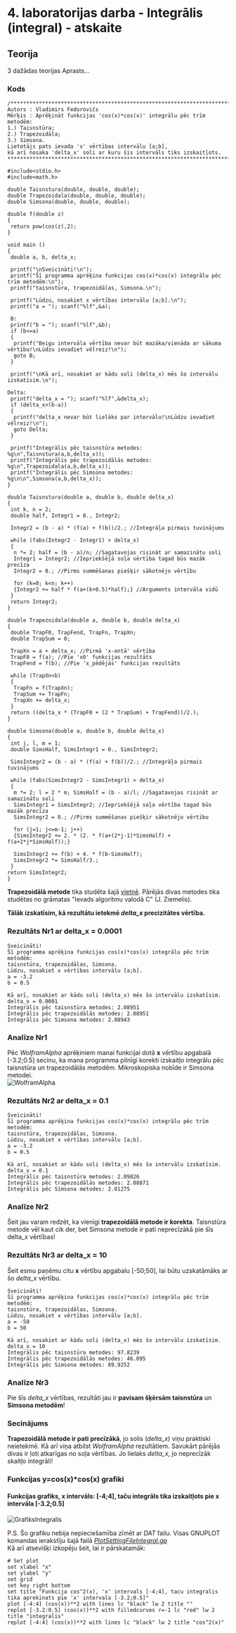 # 4. laboratorijas darba - Integrālis (integral) - atskaite
## Teorija
3 dažādas teorijas
Aprasts...


### Kods
```
/*************************************************************************
Autors : Vladimirs Fedorovičs
Mērķis : Aprēķināt funkcijas 'cos(x)*cos(x)' integrālu pēc trīm metodēm:
1.) Taisnstūra;
2.) Trapezoidāla;
3.) Simsona.
Lietotājs pats ievada 'x' vērtības intervālu [a;b], 
kā arī nosaka 'delta_x' soli ar kuru šis intervāls tiks izskaitļots.
*************************************************************************/

#include<stdio.h>
#include<math.h>

double Taisnstura(double, double, double);
double Trapezoidala(double, double, double);
double Simsona(double, double, double);

double f(double z)
{
 return pow(cos(z),2);
}

void main ()
{
 double a, b, delta_x;

 printf("\nSveicināti!\n");
 printf("Šī programma aprēķina funkcijas cos(x)*cos(x) integrālu pēc trīm metodēm:\n");
 printf("taisnstūra, trapezoidālas, Simsona.\n");

 printf("Lūdzu, nosakiet x vērtības intervālu [a;b].\n");
 printf("a = "); scanf("%lf",&a);

 B:
 printf("b = "); scanf("%lf",&b);
 if (b<=a)
 {
  printf("Beigu intervāla vērtība nevar būt mazāka/vienāda ar sākuma vērtību!\nLūdzu ievadiet vēlreiz!\n");
  goto B;
 }

 printf("\nKā arī, nosakiet ar kādu soli (delta_x) mēs šo intervālu izskatīsim.\n");

Delta:
 printf("delta_x = "); scanf("%lf",&delta_x);
 if (delta_x>(b-a))
 {
  printf("delta_x nevar būt lielāks par intervālu!\nLūdzu ievadiet vēlreiz!\n");
  goto Delta;
 }

 printf("Integrālis pēc taisnstūra metodes: %g\n",Taisnstura(a,b,delta_x));
 printf("Integrālis pēc trapezoidālās metodes: %g\n",Trapezoidala(a,b,delta_x));
 printf("Integrālis pēc Simsona metodes: %g\n\n",Simsona(a,b,delta_x));
}

double Taisnstura(double a, double b, double delta_x)
{
 int k, n = 2;
 double half, Integr1 = 0., Integr2;

 Integr2 = (b - a) * (f(a) + f(b))/2.; //Integrāļa pirmais tuvinājums

 while (fabs(Integr2 - Integr1) > delta_x)
 {
  n *= 2; half = (b - a)/n; //Sagatavojas risināt ar samazinātu soli
  Integr1 = Integr2; //Iepriekšējā soļa vērtība tagad būs mazāk precīza
  Integr2 = 0.; //Pirms summēšanas piešķir sākotnējo vērtību

  for (k=0; k<n; k++)
  {Integr2 += half * f(a+(k+0.5)*half);} //Arguments intervāla vidū
 }
 return Integr2;
}

double Trapezoidala(double a, double b, double delta_x)
{
 double TrapF0, TrapFend, TrapFn, TrapXn;
 double TrapSum = 0;

 TrapXn = a + delta_x; //Pirmā 'x-entā' vērtība
 TrapF0 = f(a); //Pie 'x0' funkcijas rezultāts
 TrapFend = f(b); //Pie 'x_pēdējās' funkcijas rezultāts

 while (TrapXn<b)
 {
  TrapFn = f(TrapXn);
  TrapSum += TrapFn;
  TrapXn += delta_x;
 }
 return ((delta_x * (TrapF0 + (2 * TrapSum) + TrapFend))/2.);
}

double Simsona(double a, double b, double delta_x)
{
 int j, l, m = 1;
 double SimsHalf, SimsIntegr1 = 0., SimsIntegr2;

 SimsIntegr2 = (b - a) * (f(a) + f(b))/2.; //Integrāļa pirmais tuvinājums

 while (fabs(SimsIntegr2 - SimsIntegr1) > delta_x)
 {
  m *= 2; l = 2 * m; SimsHalf = (b - a)/l; //Sagatavojas risināt ar samazinātu soli
  SimsIntegr1 = SimsIntegr2; //Iepriekšējā soļa vērtība tagad būs mazāk precīza
  SimsIntegr2 = 0.; //Pirms summēšanas piešķir sākotnējo vērtību

  for (j=1; j<=m-1; j++)
  {SimsIntegr2 += 2. * (2. * f(a+(2*j-1)*SimsHalf) + f(a+2*j*SimsHalf));}

  SimsIntegr2 += f(b) + 4. * f(b-SimsHalf);
  SimsIntegr2 *= SimsHalf/3.;
 }
return SimsIntegr2;
}
```
**Trapezoidālā metode** tika studēta šajā [vietnē](https://www.math24.net/trapezoidal-rule/). Pārējās divas metodes tika studētas no grāmatas "Ievads algoritmu valodā C" (J. Ziemelis).  

**Tālāk izskatīsim, kā rezultātu ietekmē *delta_x* precizitātes vērtība.**  

### Rezultāts Nr1 ar delta_x = 0.0001

```
Sveicināti!
Šī programma aprēķina funkcijas cos(x)*cos(x) integrālu pēc trīm metodēm:
taisnstūra, trapezoidālas, Simsona.
Lūdzu, nosakiet x vērtības intervālu [a;b].
a = -3.2
b = 0.5

Kā arī, nosakiet ar kādu soli (delta_x) mēs šo intervālu izskatīsim.
delta_x = 0.0001
Integrālis pēc taisnstūra metodes: 2.08951
Integrālis pēc trapezoidālās metodes: 2.08951
Integrālis pēc Simsona metodes: 2.08943
```
### Analīze Nr1
Pēc *WolframAlpha* aprēķiniem manai funkcijai dotā **x** vērtību apgabalā \[-3.2;0.5\] secinu, ka mana programma pilnīgi korekti izskaitļo integrālu pēc taisnstūra un trapezoidālās metodēm. Mikroskopiska nobīde ir Simsona metodei.  
![WolframAlpha](https://github.com/MACTEP-ETF/RTR105/blob/master/darbi/LabDarbiAtskaites/integral/WolframAlpha.png)

### Rezultāts Nr2 ar delta_x = 0.1

```
Sveicināti!
Šī programma aprēķina funkcijas cos(x)*cos(x) integrālu pēc trīm metodēm:
taisnstūra, trapezoidālas, Simsona.
Lūdzu, nosakiet x vērtības intervālu [a;b].
a = -3.2
b = 0.5

Kā arī, nosakiet ar kādu soli (delta_x) mēs šo intervālu izskatīsim.
delta_x = 0.1
Integrālis pēc taisnstūra metodes: 2.09826
Integrālis pēc trapezoidālās metodes: 2.08871
Integrālis pēc Simsona metodes: 2.01275
```

### Analīze Nr2
Šeit jau varam redzēt, ka vienīgi **trapezoidālā metode ir korekta**. Taisnstūra metode vēl kaut cik der, bet Simsona metode ir pati neprecīzākā pie šīs delta_x vērtības!  

### Rezultāts Nr3 ar delta_x = 10
Šeit esmu paņēmu citu **x** vērtību apgabalu [-50;50], lai būtu uzskatāmāks ar šo *delta_x* vērtību.  

```
Sveicināti!
Šī programma aprēķina funkcijas cos(x)*cos(x) integrālu pēc trīm metodēm:
taisnstūra, trapezoidālas, Simsona.
Lūdzu, nosakiet x vērtības intervālu [a;b].
a = -50
b = 50

Kā arī, nosakiet ar kādu soli (delta_x) mēs šo intervālu izskatīsim.
delta_x = 10
Integrālis pēc taisnstūra metodes: 97.8239
Integrālis pēc trapezoidālās metodes: 46.095
Integrālis pēc Simsona metodes: 89.9252
```

### Analīze Nr3
Pie šīs *delta_x* vērtības, rezultāti jau ir **pavisam šķērsām taisnstūra** un **Simsona metodēm**!  

### Secinājums
**Trapezoidālā metode ir pati precīzākā**, jo solis (*delta_x*) viņu praktiski neietekmē. Kā arī viņa atbilst *WolframAlpha* rezultātiem. Savukārt pārējās divas ir ļoti atkarīgas no soļa vērtības. Jo lielaks *delta_x*, jo neprecīzāk skaitļo integrāli!  

### Funkcijas y=cos(x)\*cos(x) grafiki  
#### Funkcijas grafiks, x intervāls: \[-4;4\], taču integrāls tika izskaitļots pie x intervāla \[-3.2;0.5\]  
![GrafiksIntegralis](https://github.com/MACTEP-ETF/RTR105/blob/master/darbi/LabDarbiAtskaites/integral/GrafiksIntegralis.png)  

P.S. Šo grafiku nebija nepieciešamība zīmēt ar *DAT* failu. Visas GNUPLOT komandas ierakstīju šajā failā [*PlotSettingFileIntegral.gp*](https://github.com/MACTEP-ETF/RTR105/blob/master/darbi/LabDarbiAtskaites/integral/PlotSettingFileIntegral.gp)  
Kā arī atsevišķi izkopēju šeit, lai ir pārskatamāk:  
```
# Set plot
set xlabel "x"
set ylabel "y"
set grid
set key right bottom
set title "Funkcija cos^2(x), 'x' intervals [-4;4], tacu integralis tika aprekinats pie 'x' intervala [-3.2;0.5]"
plot [-4:4] (cos(x))**2 with lines lc "black" lw 2 title ""
replot [-3.2:0.5] (cos(x))**2 with filledcurves r=-1 lc "red" lw 2 title "integralis"
replot [-4:4] (cos(x))**2 with lines lc "black" lw 2 title "cos^2(x)"
```
